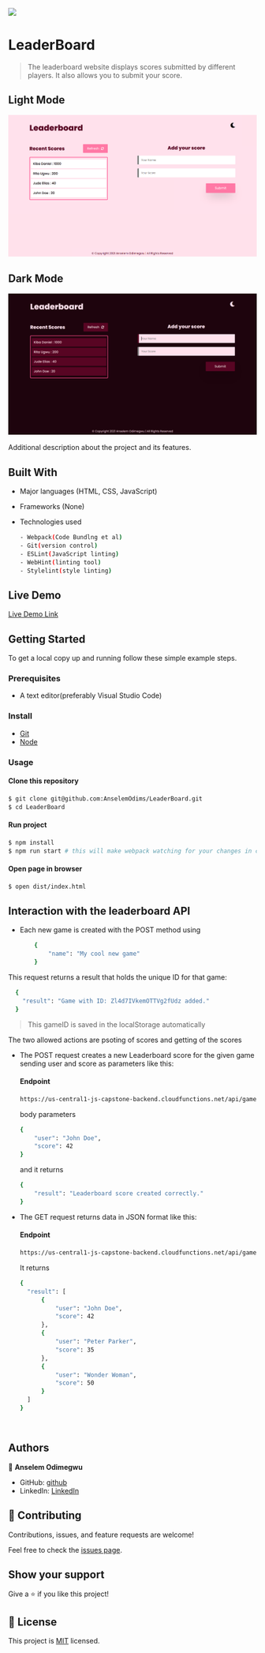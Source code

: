 ![](https://img.shields.io/badge/LeaderBoard-pink)

# LeaderBoard

> The leaderboard website displays scores submitted by different players. It also allows you to submit your score.

## Light Mode 

![screenshot](./src/images/screenshots/leader-light.png)

## Dark Mode

![screenshot](./src/images/screenshots/leader-dark.png)

Additional description about the project and its features.

## Built With

- Major languages (HTML, CSS, JavaScript)
- Frameworks (None)
- Technologies used 
  
  ``` bash
  - Webpack(Code Bundlng et al)
  - Git(version control)
  - ESLint(JavaScript linting)
  - WebHint(linting tool)
  - Stylelint(style linting)
  ```

## Live Demo

[Live Demo Link](https://anselemodims.github.io/LeaderBoard/)


## Getting Started

To get a local copy up and running follow these simple example steps.

### Prerequisites
 - A text editor(preferably Visual Studio Code)
### Install
  -  [Git](https://git-scm.com/downloads)
  -  [Node](https://nodejs.org/en/download/)
### Usage
#### Clone this repository

```bash
$ git clone git@github.com:AnselemOdims/LeaderBoard.git
$ cd LeaderBoard
```
#### Run project

```bash
$ npm install
$ npm run start # this will make webpack watching for your changes in code
```

#### Open page in browser
```bash
$ open dist/index.html
```

## Interaction with the leaderboard API
- Each new game is created with the POST method using 
  ```bash
      { 
          "name": "My cool new game" 
      }
    ```
 This request returns a result that holds the unique ID for that game:

  ```bash
    {
      "result": "Game with ID: Zl4d7IVkemOTTVg2fUdz added."
    }
  ```
>  This gameID is saved in the localStorage automatically
  

  The two allowed actions are psoting of scores and getting of the scores
- The POST request creates a new Leaderboard score for the given game sending user and score as parameters like this:
  #### Endpoint
  ```bash
  https://us-central1-js-capstone-backend.cloudfunctions.net/api/games/:id/scores/
  ```
  
  body parameters
  ```bash
  { 
	  "user": "John Doe",
	  "score": 42
  }
  ```
  and it returns 

  ```bash
  {
	  "result": "Leaderboard score created correctly."
  }
  ```
- The GET request returns data in JSON format like this:
    #### Endpoint
  ```bash
  https://us-central1-js-capstone-backend.cloudfunctions.net/api/games/:id/scores/
  ```
  It returns
  ```bash
  {
    "result": [
        {
            "user": "John Doe",
            "score": 42
        },
        {
            "user": "Peter Parker",
            "score": 35
        },
        {
            "user": "Wonder Woman",
            "score": 50
        }
    ]
  }
  ```

  <br>
## Authors

👤 **Anselem Odimegwu**

- GitHub: [github](https://github.com/AnselemOdims)
- LinkedIn: [LinkedIn](https://www.linkedin.com/in/anselem-odimegwu-65a679104/)

## 🤝 Contributing

Contributions, issues, and feature requests are welcome!

Feel free to check the [issues page](https://github.com/AnselemOdims/LeaderBoard/issues).

## Show your support

Give a ⭐️ if you like this project!

## 📝 License

This project is [MIT](https://opensource.org/licenses/MIT) licensed.